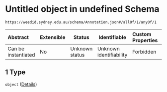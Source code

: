# Untitled object in undefined Schema

```txt
https://weedid.sydney.edu.au/schema/Annotation.json#/allOf/1/anyOf/1
```




| Abstract            | Extensible | Status         | Identifiable            | Custom Properties | Additional Properties | Access Restrictions | Defined In                                                                    |
| :------------------ | ---------- | -------------- | ----------------------- | :---------------- | --------------------- | ------------------- | ----------------------------------------------------------------------------- |
| Can be instantiated | No         | Unknown status | Unknown identifiability | Forbidden         | Allowed               | none                | [Annotation.schema.json\*](out/Annotation.schema.json "open original schema") |

## 1 Type

`object` ([Details](annotation-1-allof-1-anyof-1.md))
